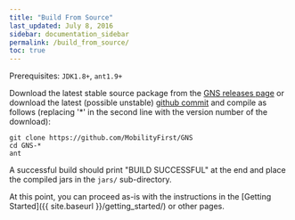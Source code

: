 ```yaml
---
title: "Build From Source"
last_updated: July 8, 2016
sidebar: documentation_sidebar
permalink: /build_from_source/
toc: true
---
```


Prerequisites: `JDK1.8+`, `ant1.9+`

Download the latest stable source package from the [GNS releases page](https://github.com/MobilityFirst/GNS/releases) or download the latest (possible unstable) [github commit](https://github.com/MobilityFirst/GNS) and compile as follows (replacing '\*' in the second line with the version number of the download):

```
git clone https://github.com/MobilityFirst/GNS
cd GNS-*   
ant
```

A successful build should print "BUILD SUCCESSFUL" at the end and place the compiled jars in the `jars/` sub-directory.

At this point, you can proceed as-is with the instructions in the [Getting Started]({{ site.baseurl }}/getting_started/) or other pages.
